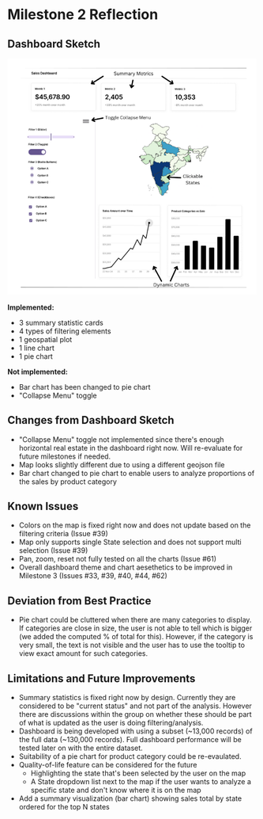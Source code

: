 # Milestone 2 Reflection

## Dashboard Sketch ##

![](https://raw.githubusercontent.com/UBC-MDS/DSCI-532_2025_29_e-commerce-dashboard/564ef9f8aa157555851b87a85eb7dee759ba980d/img/sketch.png)

**Implemented:**

- 3 summary statistic cards
- 4 types of filtering elements
- 1 geospatial plot
- 1 line chart
- 1 pie chart

**Not implemented:**

- Bar chart has been changed to pie chart
- "Collapse Menu" toggle

## Changes from Dashboard Sketch
- "Collapse Menu" toggle not implemented since there's enough horizontal real estate in the dashboard right now. Will re-evaluate for future milestones if needed. 
- Map looks slightly different due to using a different geojson file
- Bar chart changed to pie chart to enable users to analyze proportions of the sales by product category

## Known Issues ## 
- Colors on the map is fixed right now and does not update based on the filtering criteria (Issue #39)
- Map only supports single State selection and does not support multi selection (Issue #39)
- Pan, zoom, reset not fully tested on all the charts (Issue #61)
- Overall dashboard theme and chart aesethetics to be improved in Milestone 3 (Issues #33, #39, #40, #44, #62)

## Deviation from Best Practice ##
- Pie chart could be cluttered when there are many categories to display. If categories are close in size, the user is not able to tell which is bigger (we added the computed % of total for this). However, if the category is very small, the text is not visible and the user has to use the tooltip to view exact amount for such categories.

## Limitations and Future Improvements ##
- Summary statistics is fixed right now by design. Currently they are considered to be "current status" and not part of the analysis. However there are discussions within the group on whether these should be part of what is updated as the user is doing filtering/analysis. 
- Dashboard is being developed with using a subset (~13,000 records) of the full data (~130,000 records). Full dashboard performance will be tested later on with the entire dataset. 
- Suitability of a pie chart for product category could be re-evaulated. 
- Quality-of-life feature can be considered for the future 
    - Highlighting the state that's been selected by the user on the map
    - A State dropdown list next to the map if the user wants to analyze a specific state and don't know where it is on the map
- Add a summary visualization (bar chart) showing sales total by state ordered for the top N states
